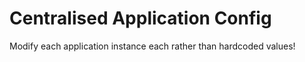 # Centralised Application Config

Modify each application instance each rather than hardcoded values!